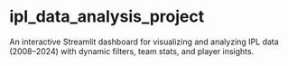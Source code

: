 # ipl_data_analysis_project
An interactive Streamlit dashboard for visualizing and analyzing IPL data (2008–2024) with dynamic filters, team stats, and player insights.
